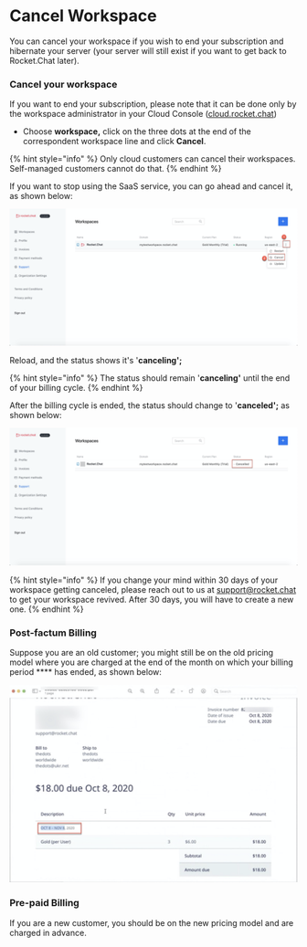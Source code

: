 # Cancel Workspace

You can cancel your workspace if you wish to end your subscription and hibernate your server (your server will still exist if you want to get back to Rocket.Chat later).

### **Cancel your workspace**

If you want to end your subscription, please note that it can be done only by the workspace administrator in your Cloud Console ([cloud.rocket.chat](https://cloud.rocket.chat/))

* Choose **workspace,** click on the three dots at the end of the correspondent workspace line and click **Cancel**.

{% hint style="info" %}
Only cloud customers can cancel their workspaces. Self-managed customers cannot do that.
{% endhint %}

If you want to stop using the SaaS service, you can go ahead and cancel it, as shown below:

![](<../../../../.gitbook/assets/image (198).png>)

Reload, and the status shows it's '**canceling';**

{% hint style="info" %}
The status should remain '**canceling'** until the end of your billing cycle.
{% endhint %}

After the billing cycle is ended, the status should change to '**canceled';** as shown below:

![](<../../../../.gitbook/assets/image (200).png>)

{% hint style="info" %}
If you change your mind within 30 days of your workspace getting canceled, please reach out to us at [support@rocket.chat](mailto:support@rocket.chat) to get your workspace revived. After 30 days, you will have to create a new one.
{% endhint %}

### Post-factum Billing

Suppose you are an old customer; you might still be on the old pricing model where you are charged at the end of the month on which your billing period **** has ended, as shown below:

![Invoices](<../../../../.gitbook/assets/image (308) (2) (2) (1) (1) (2).png>)

### Pre-paid Billing

If you are a new customer, you should be on the new pricing model and are charged in advance.
